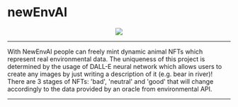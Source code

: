 # newEnvAI
<p align="center">
  <img src="https://user-images.githubusercontent.com/93882929/179299132-0862de34-48d2-455f-9385-7725a58053ba.png" />
</p>
<hr>
With NewEnvAI people can freely mint dynamic animal NFTs which represent real environmental data.
The uniqueness of this project is determined by the usage of DALL-E neural network which allows users to create any images by just writing a description of it (e.g. bear in river)!
There are 3 stages of NFTs: 'bad', 'neutral' and 'good' that will change accordingly to the data provided by an oracle from environmental API.
<hr>